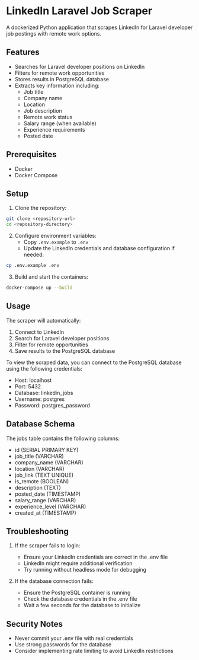 # LinkedIn Laravel Job Scraper

A dockerized Python application that scrapes LinkedIn for Laravel developer job postings with remote work options.

## Features

- Searches for Laravel developer positions on LinkedIn
- Filters for remote work opportunities
- Stores results in PostgreSQL database
- Extracts key information including:
  - Job title
  - Company name
  - Location
  - Job description
  - Remote work status
  - Salary range (when available)
  - Experience requirements
  - Posted date

## Prerequisites

- Docker
- Docker Compose

## Setup

1. Clone the repository:
```bash
git clone <repository-url>
cd <repository-directory>
```

2. Configure environment variables:
   - Copy `.env.example` to `.env`
   - Update the LinkedIn credentials and database configuration if needed:
```bash
cp .env.example .env
```

3. Build and start the containers:
```bash
docker-compose up --build
```

## Usage

The scraper will automatically:
1. Connect to LinkedIn
2. Search for Laravel developer positions
3. Filter for remote opportunities
4. Save results to the PostgreSQL database

To view the scraped data, you can connect to the PostgreSQL database using the following credentials:
- Host: localhost
- Port: 5432
- Database: linkedin_jobs
- Username: postgres
- Password: postgres_password

## Database Schema

The jobs table contains the following columns:
- id (SERIAL PRIMARY KEY)
- job_title (VARCHAR)
- company_name (VARCHAR)
- location (VARCHAR)
- job_link (TEXT UNIQUE)
- is_remote (BOOLEAN)
- description (TEXT)
- posted_date (TIMESTAMP)
- salary_range (VARCHAR)
- experience_level (VARCHAR)
- created_at (TIMESTAMP)

## Troubleshooting

1. If the scraper fails to login:
   - Ensure your LinkedIn credentials are correct in the .env file
   - LinkedIn might require additional verification
   - Try running without headless mode for debugging

2. If the database connection fails:
   - Ensure the PostgreSQL container is running
   - Check the database credentials in the .env file
   - Wait a few seconds for the database to initialize

## Security Notes

- Never commit your .env file with real credentials
- Use strong passwords for the database
- Consider implementing rate limiting to avoid LinkedIn restrictions

